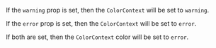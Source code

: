 If the `warning` prop is set, then the `ColorContext` will be set to `warning`.

If the `error` prop is set, then the `ColorContext` will be set to `error`.

If both are set, then the `ColorContext` color will be set to `error`.
